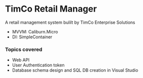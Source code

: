 # TimCo Retail Manager
A retail management system bulilt by TimCo Enterprise Solutions

- MVVM: Caliburn.Micro
- DI: SimpleContainer

### Topics covered
- Web API
- User Authentication token
- Database schema design and SQL DB creation in Visual Studio